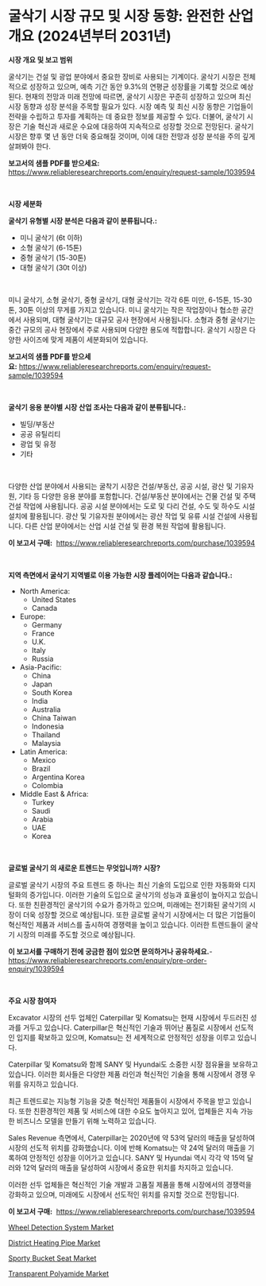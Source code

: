 <p><h1>굴삭기 시장 규모 및 시장 동향: 완전한 산업 개요 (2024년부터 2031년)</h1></p><p><strong>시장 개요 및 보고 범위</strong></p>
<p><p>굴삭기는 건설 및 광업 분야에서 중요한 장비로 사용되는 기계이다. 굴삭기 시장은 전체적으로 성장하고 있으며, 예측 기간 동안 9.3%의 연평균 성장률을 기록할 것으로 예상된다. 현재의 전망과 미래 전망에 따르면, 굴삭기 시장은 꾸준히 성장하고 있으며 최신 시장 동향과 성장 분석을 주목할 필요가 있다. 시장 예측 및 최신 시장 동향은 기업들이 전략을 수립하고 투자를 계획하는 데 중요한 정보를 제공할 수 있다. 더불어, 굴삭기 시장은 기술 혁신과 새로운 수요에 대응하여 지속적으로 성장할 것으로 전망된다. 굴삭기 시장은 향후 몇 년 동안 더욱 중요해질 것이며, 이에 대한 전망과 성장 분석을 주의 깊게 살펴봐야 한다.</p></p>
<p><strong>보고서의 샘플 PDF를 받으세요:</strong> <a href="https://www.reliableresearchreports.com/enquiry/request-sample/1039594">https://www.reliableresearchreports.com/enquiry/request-sample/1039594</a></p>
<p>&nbsp;</p>
<p><strong>시장 세분화</strong></p>
<p><strong>굴삭기 유형별 시장 분석은 다음과 같이 분류됩니다.:</strong></p>
<p><ul><li>미니 굴삭기 (6t 이하)</li><li>소형 굴삭기 (6-15톤)</li><li>중형 굴삭기 (15-30톤)</li><li>대형 굴삭기 (30t 이상)</li></ul></p>
<p>&nbsp;</p>
<p><p>미니 굴삭기, 소형 굴삭기, 중형 굴삭기, 대형 굴삭기는 각각 6톤 미만, 6-15톤, 15-30톤, 30톤 이상의 무게를 가지고 있습니다. 미니 굴삭기는 작은 작업장이나 협소한 공간에서 사용되며, 대형 굴삭기는 대규모 공사 현장에서 사용됩니다. 소형과 중형 굴삭기는 중간 규모의 공사 현장에서 주로 사용되며 다양한 용도에 적합합니다. 굴삭기 시장은 다양한 사이즈에 맞게 제품이 세분화되어 있습니다.</p></p>
<p><strong>보고서의 샘플 PDF를 받으세요:</strong>&nbsp;<a href="https://www.reliableresearchreports.com/enquiry/request-sample/1039594">https://www.reliableresearchreports.com/enquiry/request-sample/1039594</a></p>
<p>&nbsp;</p>
<p><strong> 굴삭기 응용 분야별 시장 산업 조사는 다음과 같이 분류됩니다.:</strong></p>
<p><ul><li>빌딩/부동산</li><li>공공 유틸리티</li><li>광업 및 유정</li><li>기타</li></ul></p>
<p>&nbsp;</p>
<p><p>다양한 산업 분야에서 사용되는 굴착기 시장은 건설/부동산, 공공 시설, 광산 및 기유자원, 기타 등 다양한 응용 분야를 포함합니다. 건설/부동산 분야에서는 건물 건설 및 주택 건설 작업에 사용됩니다. 공공 시설 분야에서는 도로 및 다리 건설, 수도 및 하수도 시설 설치에 활용됩니다. 광산 및 기유자원 분야에서는 광산 작업 및 유류 시설 건설에 사용됩니다. 다른 산업 분야에서는 산업 시설 건설 및 환경 복원 작업에 활용됩니다.</p></p>
<p><strong>이 보고서 구매:</strong>&nbsp; <a href="https://www.reliableresearchreports.com/purchase/1039594">https://www.reliableresearchreports.com/purchase/1039594</a></p>
<p>&nbsp;</p>
<p><strong>지역 측면에서 굴삭기 지역별로 이용 가능한 시장 플레이어는 다음과 같습니다.:</strong></p>
<p><ul>
    <li>
        North America:
        <ul>
            <li>United States</li>
            <li>Canada</li>
        </ul>
    </li>
    <li>
        Europe:
        <ul>
            <li>Germany</li>
            <li>France</li>
            <li>U.K.</li>
            <li>Italy</li>
            <li>Russia</li>
        </ul>
    </li>
    <li>
        Asia-Pacific:
        <ul>
            <li>China</li>
            <li>Japan</li>
            <li>South Korea</li>
            <li>India</li>
            <li>Australia</li>
            <li>China Taiwan</li>
            <li>Indonesia</li>
            <li>Thailand</li>
            <li>Malaysia</li>
        </ul>
    </li>
    <li>
        Latin America:
        <ul>
            <li>Mexico</li>
            <li>Brazil</li>
            <li>Argentina Korea</li>
            <li>Colombia</li>
        </ul>
    </li>
    <li>
        Middle East & Africa:
        <ul>
            <li>Turkey</li>
            <li>Saudi</li>
            <li>Arabia</li>
            <li>UAE</li>
            <li>Korea</li>
        </ul>
    </li>
    </ul></p>
<p>&nbsp;</p>
<p><strong>글로벌 굴삭기 의 새로운 트렌드는 무엇입니까? 시장?</strong></p>
<p><p>글로벌 굴삭기 시장의 주요 트렌드 중 하나는 최신 기술의 도입으로 인한 자동화와 디지털화의 증가입니다. 이러한 기술의 도입으로 굴삭기의 성능과 효율성이 높아지고 있습니다. 또한 친환경적인 굴삭기의 수요가 증가하고 있으며, 미래에는 전기화된 굴삭기의 시장이 더욱 성장할 것으로 예상됩니다. 또한 글로벌 굴삭기 시장에서는 더 많은 기업들이 혁신적인 제품과 서비스를 출시하여 경쟁력을 높이고 있습니다. 이러한 트렌드들이 굴삭기 시장의 미래를 주도할 것으로 예상됩니다.</p></p>
<p><strong>이 보고서를 구매하기 전에 궁금한 점이 있으면 문의하거나 공유하세요.</strong>- <a href="https://www.reliableresearchreports.com/enquiry/pre-order-enquiry/1039594">https://www.reliableresearchreports.com/enquiry/pre-order-enquiry/1039594</a></p>
<p>&nbsp;</p>
<p><strong>주요 시장 참여자</strong></p>
<p><p>Excavator 시장의 선두 업체인 Caterpillar 및 Komatsu는 현재 시장에서 두드러진 성과를 거두고 있습니다. Caterpillar은 혁신적인 기술과 뛰어난 품질로 시장에서 선도적인 입지를 확보하고 있으며, Komatsu는 전 세계적으로 안정적인 성장을 이루고 있습니다.</p><p>Caterpillar 및 Komatsu와 함께 SANY 및 Hyundai도 소중한 시장 점유율을 보유하고 있습니다. 이러한 회사들은 다양한 제품 라인과 혁신적인 기술을 통해 시장에서 경쟁 우위를 유지하고 있습니다.</p><p>최근 트렌드로는 지능형 기능을 갖춘 혁신적인 제품들이 시장에서 주목을 받고 있습니다. 또한 친환경적인 제품 및 서비스에 대한 수요도 높아지고 있어, 업체들은 지속 가능한 비즈니스 모델을 만들기 위해 노력하고 있습니다.</p><p>Sales Revenue 측면에서, Caterpillar는 2020년에 약 53억 달러의 매출을 달성하여 시장의 선도적 위치를 강화했습니다. 이에 반해 Komatsu는 약 24억 달러의 매출을 기록하여 안정적인 성장을 이어가고 있습니다. SANY 및 Hyundai 역시 각각 약 15억 달러와 12억 달러의 매출을 달성하여 시장에서 중요한 위치를 차지하고 있습니다.</p><p>이러한 선두 업체들은 혁신적인 기술 개발과 고품질 제품을 통해 시장에서의 경쟁력을 강화하고 있으며, 미래에도 시장에서 선도적인 위치를 유지할 것으로 전망됩니다.</p></p>
<p><strong>이 보고서 구매:</strong>&nbsp;&nbsp;<a href="https://www.reliableresearchreports.com/purchase/1039594">https://www.reliableresearchreports.com/purchase/1039594</a></p>
<p><p><a href="https://github.com/dx0328/Market-Research-Report-List-1/blob/main/wheel-detection-system-market.md">Wheel Detection System Market</a></p><p><a href="https://view.publitas.com/reportprime-1/district-heating-pipe-market-size-growth-outlook-from-2024-to-2031-projecting-at-markets-trends-analysis-by-application-regional-outlook-and-revenue/">District Heating Pipe Market</a></p><p><a href="https://github.com/juancolorado15/Market-Research-Report-List-1/blob/main/sporty-bucket-seat-market.md">Sporty Bucket Seat Market</a></p><p><a href="https://mire-aunt-385.notion.site/Transparent-Polyamide-Market-Size-Focuses-on-Market-Dynamics-In-Depth-Analysis-and-Future-Projectio-93ee816f7d064d508e85c4c165b6dacb">Transparent Polyamide Market</a></p></p>
